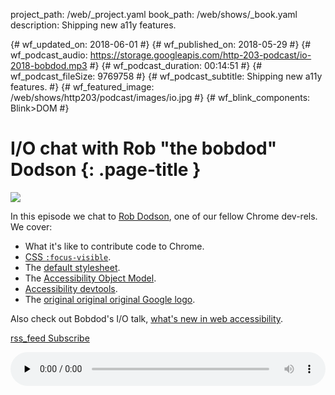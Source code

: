 project_path: /web/_project.yaml book_path: /web/shows/_book.yaml description: Shipping new a11y features.

{# wf_updated_on: 2018-06-01 #} {# wf_published_on: 2018-05-29 #} {# wf_podcast_audio: https://storage.googleapis.com/http-203-podcast/io-2018-bobdod.mp3 #} {# wf_podcast_duration: 00:14:51 #} {# wf_podcast_fileSize: 9769758 #} {# wf_podcast_subtitle: Shipping new a11y features. #} {# wf_featured_image: /web/shows/http203/podcast/images/io.jpg #} {# wf_blink_components: Blink>DOM #}

# I/O chat with Rob "the bobdod" Dodson {: .page-title }

<img src="/web/shows/http203/podcast/images/io.jpg" class="attempt-right" />

In this episode we chat to [Rob Dodson](https://twitter.com/rob_dodson), one of our fellow Chrome dev-rels. We cover:

* What it's like to contribute code to Chrome.
* [CSS `:focus-visible`](https://github.com/WICG/focus-visible).
* The [default stylesheet](https://cs.chromium.org/chromium/src/third_party/blink/renderer/core/css/html.css?q=html.css&sq=package:chromium&g=0&l=1).
* The [Accessibility Object Model](https://github.com/WICG/aom/blob/gh-pages/explainer.md).
* [Accessibility devtools](/web/updates/2018/01/devtools#a11y).
* The [original original original Google logo](https://en.wikipedia.org/wiki/Google_logo#/media/File:First-google-logo.gif).

Also check out Bobdod's I/O talk, [what's new in web accessibility](https://www.youtube.com/watch?v=wkvslBGkhZY).

<a href="http://feeds.feedburner.com/Http203Podcast">
  <span class="material-icons">rss_feed</span>
  Subscribe
</a>

<audio style="width: 100%" src="https://storage.googleapis.com/http-203-podcast/io-2018-bobdod.mp3"
controls preload="none"></audio>
